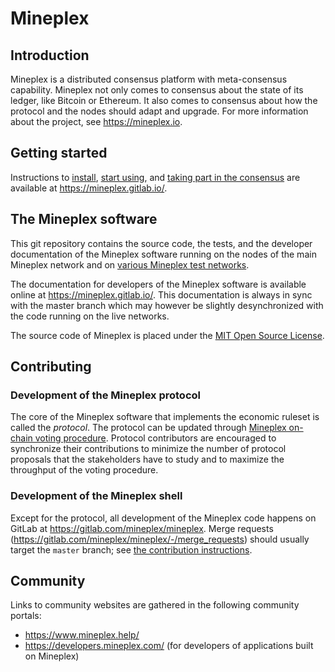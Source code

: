 # Mineplex

## Introduction

Mineplex is a distributed consensus platform with meta-consensus
capability. Mineplex not only comes to consensus about the state of its ledger,
like Bitcoin or Ethereum. It also comes to consensus about how the
protocol and the nodes should adapt and upgrade. For more information about
the project, see https://mineplex.io.

## Getting started

Instructions to
[install](https://mineplex.gitlab.io/introduction/howtoget.html), [start
using](https://mineplex.gitlab.io/introduction/howtouse.html), and
[taking part in the
consensus](https://mineplex.gitlab.io/introduction/howtorun.html) are
available at https://mineplex.gitlab.io/.

## The Mineplex software

This git repository contains the source code, the tests, and the
developer documentation of the Mineplex software running on the nodes of
the main Mineplex network and on [various Mineplex test
networks](https://mineplex.gitlab.io/introduction/test_networks.html).

The documentation for developers of the Mineplex software is available
online at https://mineplex.gitlab.io/. This documentation is always in
sync with the master branch which may however be slightly
desynchronized with the code running on the live networks.

The source code of Mineplex is placed under the [MIT Open Source
License](https://opensource.org/licenses/MIT).

## Contributing

### Development of the Mineplex protocol

The core of the Mineplex software that implements the economic ruleset is
called the *protocol*. The protocol can be updated through [Mineplex
on-chain voting
procedure](https://mineplex.gitlab.io/whitedoc/voting.html). Protocol
contributors are encouraged to synchronize their contributions to
minimize the number of protocol proposals that the stakeholders have
to study and to maximize the throughput of the voting procedure.

### Development of the Mineplex shell

Except for the protocol, all development of the Mineplex code happens on
GitLab at https://gitlab.com/mineplex/mineplex. Merge requests
(https://gitlab.com/mineplex/mineplex/-/merge_requests) should usually
target the `master` branch; see [the contribution
instructions](https://mineplex.gitlab.io/developer/contributing.html).

## Community

Links to community websites are gathered in the following community portals:
- https://www.mineplex.help/
- https://developers.mineplex.com/ (for developers of applications built on Mineplex)
